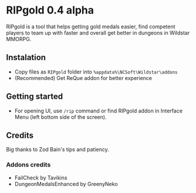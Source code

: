 # RIPgold 0.4 alpha
RIPgold is a tool that helps getting gold medals easier, find competent players to team up with faster and overall get better in dungeons in Wildstar MMORPG.

## Instalation
* Copy files as `RIPgold` folder into `%appdata%\NCSoft\Wildstar\addons`
* (Recommended) Get ReQue addon for better experience


## Getting started
* For opening UI, use `/rip` command or find RIPgold addon in Interface Menu (left bottom side of the screen).



## Credits
Big thanks to Zod Bain's tips and patiency. 

### Addons credits
* FailCheck by Tavikins
* DungeonMedalsEnhanced by GreenyNeko
